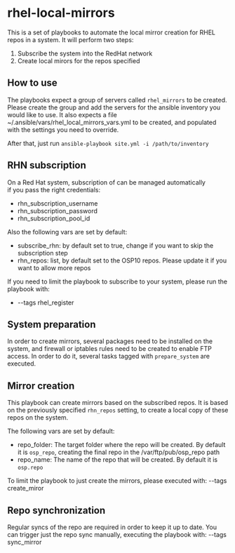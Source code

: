 # rhel-local-mirrors

This is a set of playbooks to automate the local mirror creation
for RHEL repos in a system. It will perform two steps:
1. Subscribe the system into the RedHat network
2. Create local mirors for the repos specified

## How to use

The playbooks expect a group of servers called ``rhel_mirrors`` to be
created. Please create the group and add the servers for the ansible inventory
you would like to use.
It also expects a file  ~/.ansible/vars/rhel_local_mirrors_vars.yml to be
created, and populated with the settings you need to override.

After that, just run ``ansible-playbook site.yml -i /path/to/inventory``

## RHN subscription                                                             

On a Red Hat system, subscription of can be managed automatically        
if you pass the right credentials:                                              
* rhn_subscription_username                                                     
* rhn_subscription_password                                                     
* rhn_subscription_pool_id

Also the following vars are set by default:
* subscribe_rhn: by default set to true, change if you want to skip the subscription step
* rhn_repos: list, by default set to the OSP10 repos. Please update it if you want to allow more repos

If you need to limit the playbook to subscribe to your system, please run the playbook with:
* --tags rhel_register

## System preparation

In order to create mirrors, several packages need to be installed on the system, and
firewall or iptables rules need to be created to enable FTP access. In order to do it, several
tasks tagged with `prepare_system` are executed.

## Mirror creation

This playbook can create mirrors based on the subscribed repos. It is based on the previously
specified `rhn_repos` setting, to create a local copy of these repos on the system.

The following vars are set by default:
* repo_folder: The target folder where the repo will be created. By default it is `osp_repo`,
creating the final repo in the /var/ftp/pub/osp_repo path
* repo_name: The name of the repo that will be created. By default it is `osp.repo`

To limit the playbook to just create the mirrors, please executed with:
--tags create_miror

## Repo synchronization

Regular syncs of the repo are required in order to keep it up to date. You can trigger just
the repo sync manually, executing the playbook with:
--tags sync_mirror 
